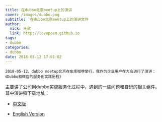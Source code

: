```yaml
---
title: 在dubbo北京meetup上的演讲
cover: /images/dubbo.png
subtitle:  在dubbo北京meetup上的演讲文件
author: 
  nick: 王欣
  link: http://lovepoem.github.io
tags: 
- dubbo
categories: 
- dubbo 
date: 2018-05-12 17:01:02
---
```

    2018-05-12，dubbo meetup北京在车库咖啡举行，我作为企业用户在大会进行了演讲：《Dubbo和微店的服务化实践历程》
 主要讲了公司用dubbo实施服务化过程中，遇到的一些问题和自研的相关组件。
​    其中演讲稿下载地址： 

 * [中文版](https://github.com/dubbo/awesome-dubbo/raw/master/slides/meetup/201805%40Beijing/dubbo-and-weidian's-practice-on-microservice-architecture.pdf)
   
 * [English Version](https://github.com/dubbo/awesome-dubbo/blob/master/slides/meetup/201805%40Beijing/dubbo-and-weidian's-practice-on-microservice-architecture-en.pdf) 


